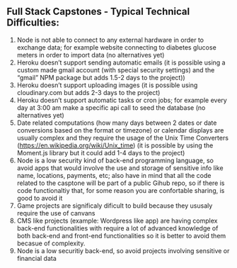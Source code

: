 ## Full Stack Capstones - Typical Technical Difficulties:

1. Node is not able to connect to any external hardware in order to exchange data; for example website connecting to diabetes glucose meters in order to import data (no alternatives yet)
2. Heroku doesn’t support sending automatic emails (it is possible using a custom made gmail account (with special security settings) and the “gmail” NPM package but adds 1.5-2 days to the project))
3. Heroku doesn’t support uploading images (it is possible using cloudinary.com but adds 2-3 days to the project)
4. Heroku doesn’t support automatic tasks or cron jobs; for example every day at 3:00 am make a specific api call to seed the database (no alternatives yet)
5. Date related computations (how many days between 2 dates or date conversions based on the format or timezone) or calendar displays are usually complex and they require the usage of the Unix Time Converters (https://en.wikipedia.org/wiki/Unix_time) (it is possible by using the Moment.js library but it could add 1-4 days to the project)
6. Node is a low security kind of back-end programming language, so avoid apps that would involve the use and storage of sensitive info like name, locations, payments, etc; also have in mind that all the code related to the casptone will be part of a public Gihub repo, so if there is code functionaltiy that, for some reason you are confortable sharing, is good to avoid it
7. Game projects are significaly dificult to build because they ususaly require the use of canvans
8. CMS like projects (example: Wordpress like app) are having complex back-end functionalities with require a lot of advanced knowledge of both back-end and front-end functionalities so it is better to avoid them becasue of complexity.
9. Node is a low securitiy back-end, so avoid projects involving sensitive or financial data
